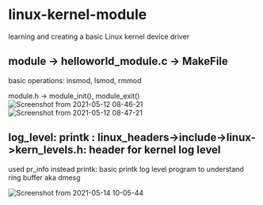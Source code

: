 # linux-kernel-module
learning and creating a basic Linux kernel device driver

## module -> helloworld_module.c -> MakeFile
  basic operations: insmod, lsmod, rmmod 
  
  module.h -> module_init(), module_exit()
![Screenshot from 2021-05-12 08-46-21](https://user-images.githubusercontent.com/36214175/117913357-db8fbe00-b2fe-11eb-8b0e-973607e92e80.png)
![Screenshot from 2021-05-12 08-47-21](https://user-images.githubusercontent.com/36214175/117913371-e1859f00-b2fe-11eb-8dde-35840f6525bc.png)

## log_level: printk : linux_headers->include->linux->kern_levels.h: header for kernel log level
  used pr_info instead printk:
  basic printk log level program to understand ring buffer aka dmesg
  
  ![Screenshot from 2021-05-14 10-05-44](https://user-images.githubusercontent.com/36214175/118222529-73c3a980-b49d-11eb-8697-cb660cfff235.png)

  
